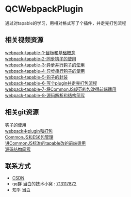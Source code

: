 # QCWebpackPlugin
通过对tapable的学习，用相对格式写了个插件，并走完打包流程


## 相关视频资源

[webpack-tapable-1-目标和基础概念](https://www.bilibili.com/video/BV1Ga4y1W7pp/)  
[webpack-tapable-2-同步钩子的使用](https://www.bilibili.com/video/BV1dK4y1j7t8/)  
[webpack-tapable-3-异步并行钩子的使用](https://www.bilibili.com/video/BV18A411x7wF/)  
[webpack-tapable-4-异步串行钩子的使用](https://www.bilibili.com/video/BV1Cy4y1q7VP/)  
[webpack-tapable-5-钩子的封装](https://www.bilibili.com/video/BV18y4y1q7fv/)  
[webpack-tapable-6-写个plugin并走完打包流程](https://www.bilibili.com/video/BV12y4y1S7j6/)  
[webpack-tapable-7-将CommonJS规范的包改得前端适用](https://www.bilibili.com/video/BV1Hi4y157vb/)  
[webpack-tapable-8-源码解析和结构简写](https://www.bilibili.com/video/BV1zK4y1L7jG/)

## 相关git资源

[钩子的使用](https://github.com/canwhite/QCTapableUse)  
[webpack中plugin和打包](https://github.com/canwhite/QCWebpackPlugin)  
[CommonJS和ES6包管理](https://github.com/canwhite/QCCommonJSAndES6)  
[讲CommonJS标准的tapable改的前端适用](https://github.com/canwhite/QCTapableWithFront)  
[源码结构简写](https://github.com/canwhite/QCTapableConstruction)


## 联系方式

* [CSDN](https://blog.csdn.net/dangbai01_/category_7213370.html)  
* qq群 当白的技术小窝 : [713117872](https://qm.qq.com/cgi-bin/qm/qr?k=PM_tC8h_Vtk3TCibgOk1JCAOVvjBPkeY&jump_from=webapi)  
* 知乎 [当白](https://www.zhihu.com/people/dang-bai-82)

